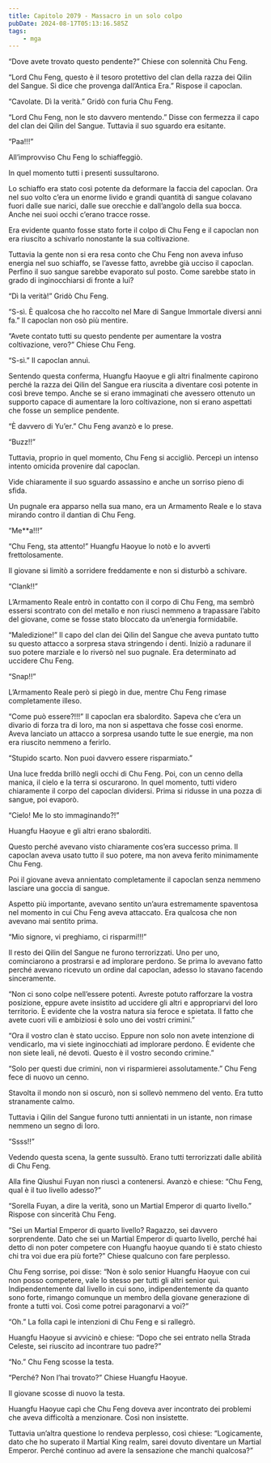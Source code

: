 ```yaml
---
title: Capitolo 2079 - Massacro in un solo colpo
pubDate: 2024-08-17T05:13:16.585Z
tags:
    - mga
---
```





“Dove avete trovato questo pendente?” Chiese con solennità Chu Feng.


“Lord Chu Feng, questo è il tesoro protettivo del clan della razza dei Qilin del Sangue. Si dice che provenga dall’Antica Era.” Rispose il capoclan.

“Cavolate. Dì la verità.” Gridò con furia Chu Feng.


“Lord Chu Feng, non le sto davvero mentendo.” Disse con fermezza il capo del clan dei Qilin del Sangue. Tuttavia il suo sguardo era esitante.


“Paa!!!”


All’improvviso Chu Feng lo schiaffeggiò.


In quel momento tutti i presenti sussultarono.


Lo schiaffo era stato così potente da deformare la faccia del capoclan. Ora nel suo volto c’era un enorme livido e grandi quantità di sangue colavano fuori dalle sue narici, dalle sue orecchie e dall’angolo della sua bocca. Anche nei suoi occhi c’erano tracce rosse.


Era evidente quanto fosse stato forte il colpo di Chu Feng e il capoclan non era riuscito a schivarlo nonostante la sua coltivazione.


Tuttavia la gente non si era resa conto che Chu Feng non aveva infuso energia nel suo schiaffo, se l’avesse fatto, avrebbe già ucciso il capoclan. Perfino il suo sangue sarebbe evaporato sul posto. Come sarebbe stato in grado di inginocchiarsi di fronte a lui?

“Dì la verità!” Gridò Chu Feng.

“S-sì. È qualcosa che ho raccolto nel Mare di Sangue Immortale diversi anni fa.” Il capoclan non osò più mentire.


“Avete contato tutti su questo pendente per aumentare la vostra coltivazione, vero?” Chiese Chu Feng.


“S-sì.” Il capoclan annuì.


Sentendo questa conferma, Huangfu Haoyue e gli altri finalmente capirono perché la razza dei Qilin del Sangue era riuscita a diventare così potente in così breve tempo. Anche se si erano immaginati che avessero ottenuto un supporto capace di aumentare la loro coltivazione, non si erano aspettati che fosse un semplice pendente.


“È davvero di Yu’er.” Chu Feng avanzò e lo prese.


“Buzz!!”


Tuttavia, proprio in quel momento, Chu Feng si accigliò. Percepì un intenso intento omicida provenire dal capoclan.


Vide chiaramente il suo sguardo assassino e anche un sorriso pieno di sfida.


Un pugnale era apparso nella sua mano, era un Armamento Reale e lo stava mirando contro il dantian di Chu Feng.


“Me**a!!!”


“Chu Feng, sta attento!” Huangfu Haoyue lo notò e lo avvertì frettolosamente.


Il giovane si limitò a sorridere freddamente e non si disturbò a schivare.

“Clank!!”


L’Armamento Reale entrò in contatto con il corpo di Chu Feng, ma sembrò essersi scontrato con del metallo e non riuscì nemmeno a trapassare l’abito del giovane, come se fosse stato bloccato da un’energia formidabile.


“Maledizione!” Il capo del clan dei Qilin del Sangue che aveva puntato tutto su questo attacco a sorpresa stava stringendo i denti. Iniziò a radunare il suo potere marziale e lo riversò nel suo pugnale. Era determinato ad uccidere Chu Feng.

“Snap!!”


L’Armamento Reale però si piegò in due, mentre Chu Feng rimase completamente illeso.


“Come può essere?!!!” Il capoclan era sbalordito. Sapeva che c’era un divario di forza tra di loro, ma non si aspettava che fosse così enorme. Aveva lanciato un attacco a sorpresa usando tutte le sue energie, ma non era riuscito nemmeno a ferirlo.


“Stupido scarto. Non puoi davvero essere risparmiato.”


Una luce fredda brillò negli occhi di Chu Feng. Poi, con un cenno della manica, il cielo e la terra si oscurarono. In quel momento, tutti videro chiaramente il corpo del capoclan dividersi. Prima si ridusse in una pozza di sangue, poi evaporò.


“Cielo! Me lo sto immaginando?!”

Huangfu Haoyue e gli altri erano sbalorditi.


Questo perché avevano visto chiaramente cos’era successo prima. Il capoclan aveva usato tutto il suo potere, ma non aveva ferito minimamente Chu Feng.


Poi il giovane aveva annientato completamente il capoclan senza nemmeno lasciare una goccia di sangue.


Aspetto più importante, avevano sentito un’aura estremamente spaventosa nel momento in cui Chu Feng aveva attaccato. Era qualcosa che non avevano mai sentito prima.

“Mio signore, vi preghiamo, ci risparmi!!!”


Il resto dei Qilin del Sangue ne furono terrorizzati. Uno per uno, cominciarono a prostrarsi e ad implorare perdono. Se prima lo avevano fatto perché avevano ricevuto un ordine dal capoclan, adesso lo stavano facendo sinceramente.

“Non ci sono colpe nell’essere potenti. Avreste potuto rafforzare la vostra posizione, eppure avete insistito ad uccidere gli altri e appropriarvi del loro territorio. È evidente che la vostra natura sia feroce e spietata. Il fatto che avete cuori vili e ambiziosi è solo uno dei vostri crimini.”


“Ora il vostro clan è stato ucciso. Eppure non solo non avete intenzione di vendicarlo, ma vi siete inginocchiati ad implorare perdono. È evidente che non siete leali, né devoti. Questo è il vostro secondo crimine.”


“Solo per questi due crimini, non vi risparmierei assolutamente.” Chu Feng fece di nuovo un cenno.


Stavolta il mondo non si oscurò, non si sollevò nemmeno del vento. Era tutto stranamente calmo.


Tuttavia i Qilin del Sangue furono tutti annientati in un istante, non rimase nemmeno un segno di loro.


“Ssss!!”


Vedendo questa scena, la gente sussultò. Erano tutti terrorizzati dalle abilità di Chu Feng.


Alla fine Qiushui Fuyan non riuscì a contenersi. Avanzò e chiese: “Chu Feng, qual è il tuo livello adesso?”

“Sorella Fuyan, a dire la verità, sono un Martial Emperor di quarto livello.” Rispose con sincerità Chu Feng.


“Sei un Martial Emperor di quarto livello? Ragazzo, sei davvero sorprendente. Dato che sei un Martial Emperor di quarto livello, perché hai detto di non poter competere con Huangfu haoyue quando ti è stato chiesto chi tra voi due era più forte?” Chiese qualcuno con fare perplesso.


Chu Feng sorrise, poi disse: “Non è solo senior Huangfu Haoyue con cui non posso competere, vale lo stesso per tutti gli altri senior qui. Indipendentemente dal livello in cui sono, indipendentemente da quanto sono forte, rimango comunque un membro della giovane generazione di fronte a tutti voi. Così come potrei paragonarvi a voi?”


“Oh.” La folla capì le intenzioni di Chu Feng e si rallegrò.


Huangfu Haoyue si avvicinò e chiese: “Dopo che sei entrato nella Strada Celeste, sei riuscito ad incontrare tuo padre?”

“No.” Chu Feng scosse la testa.

“Perché? Non l’hai trovato?” Chiese Huangfu Haoyue.

Il giovane scosse di nuovo la testa.


Huangfu Haoyue capì che Chu Feng doveva aver incontrato dei problemi che aveva difficoltà a menzionare. Così non insistette.


Tuttavia un’altra questione lo rendeva perplesso, così chiese: “Logicamente, dato che ho superato il Martial King realm, sarei dovuto diventare un Martial Emperor. Perché continuo ad avere la sensazione che manchi qualcosa?”

